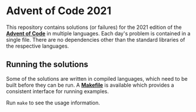 # Advent of Code 2021

This repository contains solutions (or failures) for the 2021 edition of the
[**Advent of Code**][advent] in multiple languages. Each day's problem is
contained in a single file. There are no dependencies other than the standard
libraries of the respective languages.

## Running the solutions

Some of the solutions are written in compiled languages, which need to be built
before they can be run. A [**Makefile**][make] is available which provides a
consistent interface for running examples.

Run `make` to see the usage information.

[advent]: https://adventofcode.com/2021
[make]: https://www.gnu.org/software/make/manual/make.html
